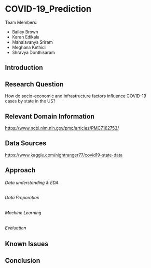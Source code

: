 # **COVID-19_Prediction**
Team Members: 
- Bailey Brown
- Karan Edikala
- Mahalavanya Sriram
- Meghana Kethidi
- Shravya Donthisaram

## Introduction

## Research Question
How do socio-economic and infrastructure factors influence COVID-19 cases by state in the US? 

## Relevant Domain Information
https://www.ncbi.nlm.nih.gov/pmc/articles/PMC7162753/

## Data Sources
https://www.kaggle.com/nightranger77/covid19-state-data

## Approach
  
###### Data understanding & EDA
  
###### Data Preparation 
  
###### Machine Learning 
  
###### Evaluation 

## Known Issues

## Conclusion 

